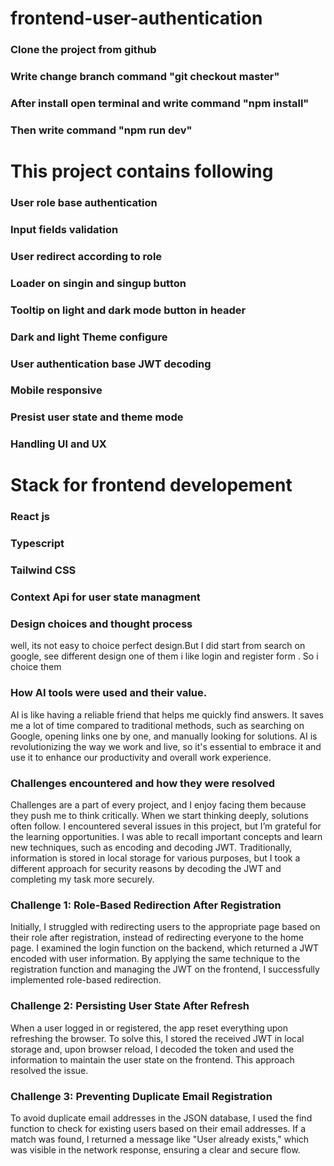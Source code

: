 # frontend-user-authentication
### Clone the project from github 
### Write change branch command "git checkout master"
### After install open terminal and write command "npm install"
### Then write command "npm run dev"
# This project contains following

### User role base authentication
### Input fields validation
### User redirect according to role
### Loader on singin and singup button
### Tooltip on light and dark mode button in header
### Dark and light Theme configure
### User authentication base JWT decoding
### Mobile responsive
### Presist user state and theme mode
### Handling UI and UX
# Stack for frontend developement
### React js
### Typescript
### Tailwind CSS
### Context Api for user state managment

### Design choices and thought process
well, its not easy to choice perfect design.But I did start from search on google, see different design one of them i like login and register form . So i choice them 


 ### How AI tools were used and their value.
 AI is like having a reliable friend that helps me quickly find answers. It saves me a lot of time compared to traditional methods, such as searching on Google, opening links one by one, and manually looking for solutions. AI is revolutionizing the way we work and live, so it's essential to embrace it and use it to enhance our productivity and overall work experience.
 
 ### Challenges encountered and how they were resolved
 Challenges are a part of every project, and I enjoy facing them because they push me to think critically. When we start thinking deeply, solutions often follow. I encountered several issues in this project, but I’m grateful for the learning opportunities. I was able to recall important concepts and learn new techniques, such as encoding and decoding JWT. Traditionally, information is stored in local storage for various purposes, but I took a different approach for security reasons by decoding the JWT and completing my task more securely.

### Challenge 1: Role-Based Redirection After Registration
Initially, I struggled with redirecting users to the appropriate page based on their role after registration, instead of redirecting everyone to the home page. I examined the login function on the backend, which returned a JWT encoded with user information. By applying the same technique to the registration function and managing the JWT on the frontend, I successfully implemented role-based redirection.

### Challenge 2: Persisting User State After Refresh
When a user logged in or registered, the app reset everything upon refreshing the browser. To solve this, I stored the received JWT in local storage and, upon browser reload, I decoded the token and used the information to maintain the user state on the frontend. This approach resolved the issue.

### Challenge 3: Preventing Duplicate Email Registration
To avoid duplicate email addresses in the JSON database, I used the find function to check for existing users based on their email addresses. If a match was found, I returned a message like "User already exists," which was visible in the network response, ensuring a clear and secure flow.

